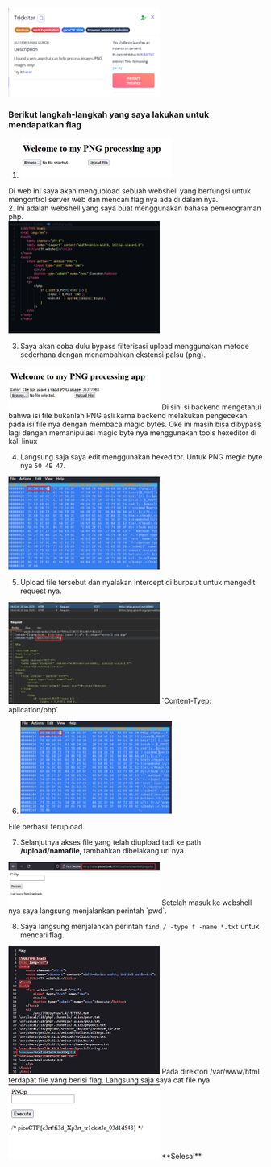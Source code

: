 <img src='https://github.com/LuthfanHilmi/Writeup-CTF/blob/main/web%20exploitation/Trickster/images/1.png' width='300px'>  

### Berikut langkah-langkah yang saya lakukan untuk mendapatkan flag  


1. <img src='https://github.com/LuthfanHilmi/Writeup-CTF/blob/main/web%20exploitation/Trickster/images/2.png' width='300px'>  
Di web ini saya akan mengupload sebuah webshell yang berfungsi untuk mengontrol server web dan mencari flag nya ada di dalam nya.  
2. Ini adalah webshell yang saya buat menggunakan bahasa pemerograman php.  
<img src='http://github.com/LuthfanHilmi/Writeup-CTF/blob/main/web%20exploitation/Trickster/images/3.png' width='300px'>  

3. Saya akan coba dulu bypass filterisasi upload menggunakan metode sederhana dengan menambahkan ekstensi palsu (png).  
<img src='http://github.com/LuthfanHilmi/Writeup-CTF/blob/main/web%20exploitation/Trickster/images/4.png' width='300px'>  
Di sini si backend mengetahui bahwa isi file bukanlah PNG asli karna backend melakukan pengecekan pada isi file nya dengan membaca magic bytes.  
Oke ini masih bisa dibypass lagi dengan memanipulasi magic byte nya menggunakan tools hexeditor di kali linux

4. Langsung saja saya edit menggunakan hexeditor. Untuk PNG megic byte nya `50 4E 47`.  
<img src='https://github.com/LuthfanHilmi/Writeup-CTF/blob/main/web%20exploitation/Trickster/images/5.png' width='300px'>  

5. Upload file tersebut dan nyalakan intercept di burpsuit untuk mengedit request nya.  
<img src='http://github.com/LuthfanHilmi/Writeup-CTF/blob/main/web%20exploitation/Trickster/images/7.png' width='300px'>  
`Content-Tyep: aplication/php`


6. <img src='https://github.com/LuthfanHilmi/Writeup-CTF/blob/main/web%20exploitation/Trickster/images/5.png' width='300px'>  
File berhasil terupload.

7. Selanjutnya akses file yang telah diupload tadi ke path **/upload/namafile**, tambahkan dibelakang url nya.  
<img src='https://github.com/LuthfanHilmi/Writeup-CTF/blob/main/web%20exploitation/Trickster/images/8.png' width='300px'>  
Setelah masuk ke webshell nya saya langsung menjalankan perintah `pwd`.

8. Saya langsung menjalankan perintah `find / -type f -name *.txt` untuk mencari flag.  
<img src='https://github.com/LuthfanHilmi/Writeup-CTF/blob/main/web%20exploitation/Trickster/images/9.png' width='300px'>  
Pada direktori /var/www/html terdapat file yang berisi flag.  
Langsung saja saya cat file nya.  
<img src='https://github.com/LuthfanHilmi/Writeup-CTF/blob/main/web%20exploitation/Trickster/images/10.png' width='300px'>  
**Selesai**